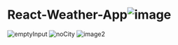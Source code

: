 # React-Weather-App![image](https://user-images.githubusercontent.com/82768146/198373257-57bc4eca-768c-43da-b041-5f5d051cc46f.JPG)
![emptyInput](https://user-images.githubusercontent.com/82768146/198373270-79a0ffa5-54d3-4878-b68f-47e8f396fd77.JPG)
![noCity](https://user-images.githubusercontent.com/82768146/198373275-2f33cc46-5481-4996-80a1-b4d88341c88f.JPG)
![image2](https://user-images.githubusercontent.com/82768146/198373281-d2d1e0e8-944b-4acd-b6eb-fdc11bcb0043.JPG)
